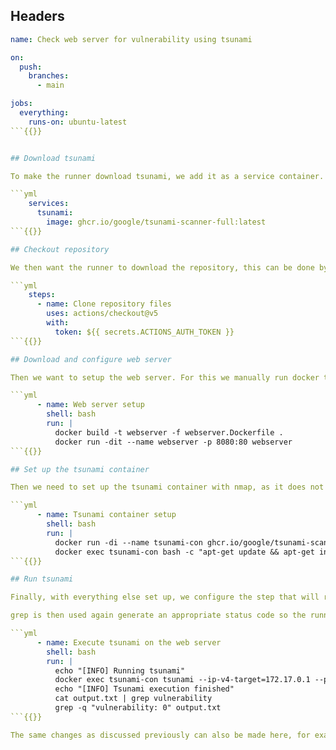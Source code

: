 
## Headers

```yml
name: Check web server for vulnerability using tsunami

on:
  push:
    branches:
      - main

jobs: 
  everything: 
    runs-on: ubuntu-latest
```{{}}


## Download tsunami

To make the runner download tsunami, we add it as a service container. This will include the container within the current job. We do this using the code below.

```yml
    services:
      tsunami:
        image: ghcr.io/google/tsunami-scanner-full:latest
```{{}}

## Checkout repository

We then want the runner to download the repository, this can be done by for example by using the predefined checkout action. This requires a few extra things to be set up, namely a personal access token providing write access to contents, and read access to secrets. The repository then needs to be set up with a repository secret, here named `ACTIONS_AUTH_TOKEN`{{}} containing the token. Other methods that work are obviously also fine.

```yml
    steps:
      - name: Clone repository files
        uses: actions/checkout@v5
        with:
          token: ${{ secrets.ACTIONS_AUTH_TOKEN }}
```{{}}

## Download and configure web server

Then we want to setup the web server. For this we manually run docker to setup our dockerfile like we have done previously within this tutorial. 

```yml
      - name: Web server setup
        shell: bash
        run: | 
          docker build -t webserver -f webserver.Dockerfile .
          docker run -dit --name webserver -p 8080:80 webserver
```{{}}

## Set up the tsunami container

Then we need to set up the tsunami container with nmap, as it does not come included, just like previously.

```yml
      - name: Tsunami container setup
        shell: bash
        run: |
          docker run -di --name tsunami-con ghcr.io/google/tsunami-scanner-full:latest
          docker exec tsunami-con bash -c "apt-get update && apt-get install -y nmap"
```{{}}

## Run tsunami

Finally, with everything else set up, we configure the step that will run tsunami against the web server. Fundamnetally we use the same command as we showed previously within this tutorial. We redirect the output of this command to a file, and we then read the file to find if there are any vulnerabilities. The number of vulnerabilities found is extracted and shown in the output log. 

grep is then used again generate an appropriate status code so the runner succeeds when there are no vulnerabilities present, and fails when there are.

```yml
      - name: Execute tsunami on the web server
        shell: bash
        run: |
          echo "[INFO] Running tsunami"
          docker exec tsunami-con tsunami --ip-v4-target=172.17.0.1 --port-ranges-target=8080 --detectors-include="ApacheHttpServerCVE202141773VulnDetector" 2> output.txt
          echo "[INFO] Tsunami execution finished"
          cat output.txt | grep vulnerability
          grep -q "vulnerability: 0" output.txt
```{{}}

The same changes as discussed previously can also be made here, for example using more detectors or scanning more ports.